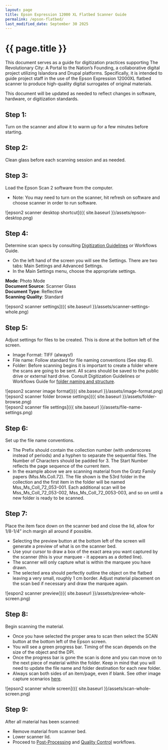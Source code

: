 ```yaml
---
layout: page
title: Epson Expression 12000 XL Flatbed Scanner Guide
permalink: /epson-flatbed/
last_modified_date: September 30 2025
---
```


# {{ page.title }}

This document serves as a guide for digitization practices supporting The Revolutionary City: A Portal to the Nation’s Founding, a collaborative digital project utilizing Islandora and Drupal platforms. Specifically, it is intended to guide project staff in the use of the Epson Expression 12000XL flatbed scanner to produce high-quality digital surrogates of original materials. 

This document will be updated as needed to reflect changes in software, hardware, or digitization standards.  

## Step 1:  
Turn on the scanner and allow it to warm up for a few minutes before starting.  

## Step 2:  
Clean glass before each scanning session and as needed.  

## Step 3:  
Load the Epson Scan 2 software from the computer.
 * Note: You may need to turn on the scanner, hit refresh on software and choose scanner in order to run software.

![epson2 scanner desktop shortcut]({{ site.baseurl }}/assets/epson-desktop.png)


## Step 4:  
Determine scan specs by consulting [Digitization Guidelines](https://americanphilosophicalsociety.github.io/RevCityDocs/digitization/) or Workflows Guide.
 * On the left hand of the screen you will see the Settings. There are two tabs: Main Settings and Advanced Settings.
 * In the Main Settings menu, choose the appropriate settings.  

**Mode**: Photo Mode  
**Document Source**: Scanner Glass  
**Document Type**: Reflective  
**Scanning Quality**: Standard


![epson2 scanner settings]({{ site.baseurl }}/assets/scanner-settings-whole.png)  


## Step 5:
Adjust settings for files to be created. This is done at the bottom left of the screen.
 * Image Format: TIFF (always!)
 * File name: Follow standard for file naming conventions (See step 6).
 * Folder: Before scanning begins it is important to create a folder where the scans are going to be sent. All scans should be saved to the public drive or external hard drive. Consult Digitization Guidelines or Workflows Guide for [folder naming and structure](https://americanphilosophicalsociety.github.io/RevCityDocs/digitization/#file-storage).

![epson2 scanner image format]({{ site.baseurl }}/assets/image-format.png)  
![epson2 scanner folder browse settings]({{ site.baseurl }}/assets/folder-browse.png)  
![epson2 scanner file settings]({{ site.baseurl }}/assets/file-name-settings.png)  


## Step 6:  
Set up the file name conventions.
 * The Prefix should contain the collection number (with underscores instead of periods) and a hyphen to separate the sequential files. The Number of Characters should be padded for 3. The Start Number reflects the page sequence of the current item.
 * In the example above we are scanning material from the Gratz Family papers (Mss.Ms.Coll.72). The file shown is the 53rd folder in the collection and the first item in the folder will be named Mss_Ms_Coll_72_053-001. Each additional scan will be Mss_Ms_Coll_72_053-002, Mss_Ms_Coll_72_0053-003, and so on until a new folder is ready to be scanned.
  
## Step 7:  
Place the item face down on the scanner bed and close the lid, allow for 1/8-1/4” inch margin all around if possible.
 * Selecting the preview button at the bottom left of the screen will generate a preview of what is on the scanner bed.
 * Use your cursor to draw a box of the exact area you want captured by the scanner (this is your marquee - it appears as a dotted line).
 * The scanner will only capture what is within the marquee you have drawn.
 * The selected area should perfectly outline the object on the flatbed leaving a very small, roughly 1 cm border. Adjust material placement on the scan bed if necessary and draw the marquee again.

![espon2 scanner preview]({{ site.baseurl }}/assets/preview-whole-screen.png)  


## Step 8:
Begin scanning the material.
 * Once you have selected the proper area to scan then select the SCAN button at the bottom left of the Epson screen.
 * You will see a green progress bar. Timing of the scan depends on the size of the object and the DPI.
 * Once the progress bar is gone the scan is done and you can move on to the next piece of material within the folder. Keep in mind that you will need to update the file name and folder destination for each new folder.
 * Always scan both sides of an item/page, even if blank. See other image capture scenarios [here](https://americanphilosophicalsociety.github.io/RevCityDocs/digitization/#image-capture).

 ![epson2 scanner whole screen]({{ site.baseurl }}/assets/scan-whole-screen.png)

## Step 9:
After all material has been scanned:
 * Remove material from scanner bed.
 * Lower scanner lid.
 * Proceed to [Post-Processing](https://americanphilosophicalsociety.github.io/RevCityDocs/digitization/#post-processing) and [Quality Control](https://americanphilosophicalsociety.github.io/RevCityDocs/digitization/#quality-control-measures) workflows.


     



